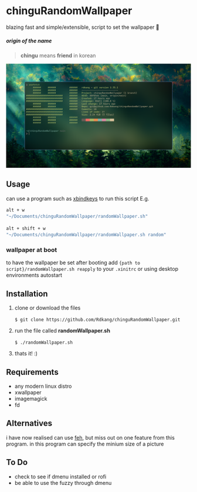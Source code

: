 # chinguRandomWallpaper

blazing fast and simple/extensible, script to set the wallpaper 🌄

##### origin of the name

> **chingu** means **friend** in korean

![spicyScreenshot](spicyScreenshot.png)

## Usage

can use a program such as [xbindkeys](https://wiki.archlinux.org/title/Xbindkeys) to run this script
E.g.

```bash
alt + w
"~/Documents/chinguRandomWallpaper/randomWallpaper.sh"

alt + shift + w
"~/Documents/chinguRandomWallpaper/randomWallpaper.sh random"
```

### wallpaper at boot

to have the wallpaper be set after booting add `{path to script}/randomWallpaper.sh reapply` to your `.xinitrc` or using desktop environments autostart

## Installation

1. clone or download the files

   `$ git clone https://github.com/Rdkang/chinguRandomWallpaper.git`

2. run the file called **randomWallpaper.sh**

   `$ ./randomWallpaper.sh`

3. thats it! :)

## Requirements

- any modern linux distro
- xwallpaper
- imagemagick
- fd

## Alternatives

i have now realised can use [feh](https://wiki.archlinux.org/title/Feh), but miss out on one feature from this program.
in this program can specify the minium size of a picture

## To Do

- check to see if dmenu installed or rofi
- be able to use the fuzzy through dmenu
